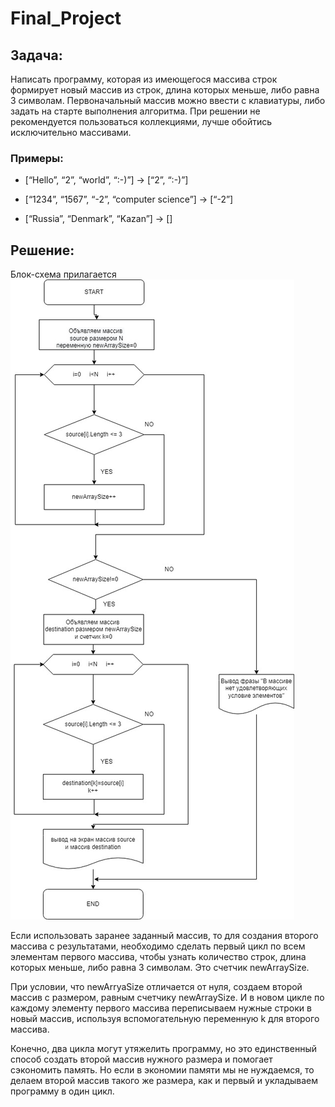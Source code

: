 # Final_Project
## Задача: 
Написать программу, которая из имеющегося массива строк формирует новый массив из строк, длина которых меньше, либо равна 3 символам. Первоначальный массив можно ввести с клавиатуры, либо задать на старте выполнения алгоритма. 
При решении не рекомендуется пользоваться коллекциями, лучше обойтись исключительно массивами. 

### Примеры:
* [“Hello”, “2”, “world”, “:-)”] → [“2”, “:-)”]

* [“1234”, “1567”, “-2”, “computer science”] → [“-2”]

* [“Russia”, “Denmark”, “Kazan”] → []

## Решение:

Блок-схема прилагается ![блок-схема](final_test.jpg)

Если использовать заранее заданный массив, то для создания второго массива с результатами, необходимо сделать первый цикл по всем элементам первого массива, чтобы узнать количество строк, длина которых меньше, либо равна 3 символам. Это счетчик newArraySize. 

При условии, что newArryaSize отличается от нуля, создаем второй массив с размером, равным счетчику newArraySize. И в новом цикле по каждому элементу первого массива переписываем нужные строки в новый массив, используя вспомогательную переменную k для второго массива.

Конечно, два цикла могут утяжелить программу, но это единственный способ создать второй массив нужного размера и помогает сэкономить память. Но если в экономии памяти мы не нуждаемся, то делаем второй массив такого же размера, как и первый и укладываем программу в один цикл.
